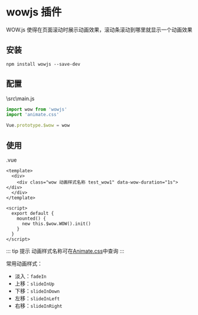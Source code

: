 # wowjs 插件

WOW.js 使得在页面滚动时展示动画效果，滚动条滚动到哪里就显示一个动画效果

## 安装

`npm install wowjs --save-dev`

## 配置

\src\main.js

```JavaScript
import wow from 'wowjs'
import 'animate.css'

Vue.prototype.$wow = wow
```

## 使用

.vue

```Vue
<template>
  <div>
    <div class="wow 动画样式名称 test_wow1" data-wow-duration="1s"></div>
  </div>
</template>

<script>
  export default {
    mounted() {
      new this.$wow.WOW().init()
    }
  }
</script>
```

::: tip 提示
动画样式名称可在[Animate.css](https://daneden.github.io/animate.css)中查询
:::

常用动画样式：

- 淡入：`fadeIn`
- 上移：`slideInUp`
- 下移：`slideInDown`
- 左移：`slideInLeft`
- 右移：`slideInRight`
